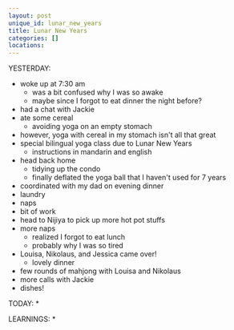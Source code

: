 ```yaml
---
layout: post
unique_id: lunar_new_years
title: Lunar New Years
categories: []
locations: 
---
```


YESTERDAY:
* woke up at 7:30 am
  * was a bit confused why I was so awake
  * maybe since I forgot to eat dinner the night before?
* had a chat with Jackie
* ate some cereal
  * avoiding yoga on an empty stomach
* however, yoga with cereal in my stomach isn't all that great
* special bilingual yoga class due to Lunar New Years
  * instructions in mandarin and english
* head back home
  * tidying up the condo
  * finally deflated the yoga ball that I haven't used for 7 years
* coordinated with my dad on evening dinner
* laundry
* naps
* bit of work
* head to Nijiya to pick up more hot pot stuffs
* more naps
  * realized I forgot to eat lunch
  * probably why I was so tired
* Louisa, Nikolaus, and Jessica came over!
  * lovely dinner
* few rounds of mahjong with Louisa and Nikolaus
* more calls with Jackie
* dishes!

TODAY:
* 

LEARNINGS:
* 
